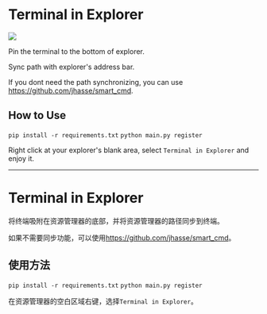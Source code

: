 # Terminal in Explorer

![](https://i.loli.net/2020/03/05/BN7KyOUjPZdHmWn.gif)

Pin the terminal to the bottom of explorer.

Sync path with explorer's address bar.

If you dont need the path synchronizing, you can use <https://github.com/jhasse/smart_cmd>.

## How to Use

`pip install -r requirements.txt`
`python main.py register`

Right click at your explorer's blank area, select `Terminal in Explorer` and enjoy it.

---

# Terminal in Explorer

将终端吸附在资源管理器的底部，并将资源管理器的路径同步到终端。

如果不需要同步功能，可以使用<https://github.com/jhasse/smart_cmd>。

## 使用方法

`pip install -r requirements.txt`
`python main.py register`

在资源管理器的空白区域右键，选择`Terminal in Explorer`。